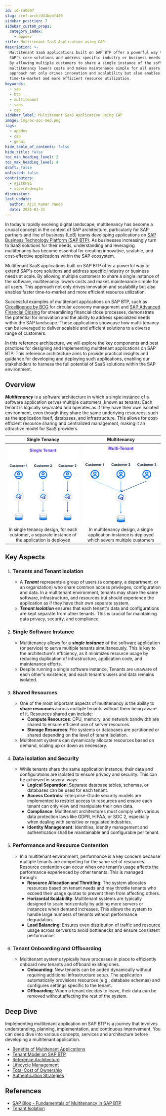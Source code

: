 ```yaml
---
id: id-ra0007
slug: /ref-arch/d31bedf420
sidebar_position: 7
sidebar_custom_props:
  category_index:
    - appdev
title: Multitenant SaaS Application using CAP
description: >-
  Multitenant SaaS applications built on SAP BTP offer a powerful way to extend
  SAP's core solutions and address specific industry or business needs at scale.
  By allowing multiple customers to share a single instance of the software,
  multitenancy lowers costs and makes maintenance simple for all users. This
  approach not only drives innovation and scalability but also enables faster
  time-to-market and more efficient resource utilization.
keywords:
  - sap
  - btp
  - multitenant
  - saas
  - cap
sidebar_label: Multitenant SaaS Application using CAP
image: img/ac-soc-med.png
tags:
  - appdev
  - cap
  - genai
hide_table_of_contents: false
hide_title: false
toc_min_heading_level: 2
toc_max_heading_level: 4
draft: false
unlisted: false
contributors:
  - AjitKP91
  - alperdedeoglu
discussion: 
last_update:
  author: Ajit Kumar Panda
  date: 2025-01-31
---
```


In today's rapidly evolving digital landscape, multitenancy has become a crucial concept in the context of SAP architecture, particularly for SAP partners and line of business (LoB) teams developing applications on [SAP Business Technology Platform (SAP BTP)](https://www.sap.com/india/products/technology-platform.html). As businesses increasingly turn to SaaS solutions for their needs, understanding and leveraging multitenancy has become essential for creating innovative, scalable, and cost-effective applications within the SAP ecosystem.

Multitenant SaaS applications built on SAP BTP offer a powerful way to extend SAP's core solutions and address specific industry or business needs at scale. By allowing multiple customers to share a single instance of the software, multitenancy lowers costs and makes maintenance simple for all users. This approach not only drives innovation and scalability but also enables faster time-to-market and more efficient resource utilization.

Successful examples of multitenant applications on SAP BTP, such as [Circelligence by BCG](https://www.bcg.com/capabilities/climate-change-sustainability/circular-economy-circelligence) for circular economy management and [SAP Advanced Financial Closing](https://www.sap.com/products/financial-management/advanced-financial-closing.html) for streamlining financial close processes, demonstrate the potential for innovation and the ability to address specialized needs within the SAP landscape. These applications showcase how multi-tenancy can be leveraged to deliver scalable and efficient solutions to a diverse range of customers.

In this reference architecture, we will explore the key components and best practices for designing and implementing multitenant applications on SAP BTP. This reference architecture aims to provide practical insights and guidance for developing and deploying such applications, enabling our stakeholders to harness the full potential of SaaS solutions within the SAP environment.

## Overview

**_Multitenancy_** is a software architecture in which a single instance of a software application serves multiple customers, known as tenants. Each tenant is logically separated and operates as if they have their own isolated environment, even though they share the same underlying resources, such as the application itself, databases, and infrastructure. This allows for cost-efficient resource sharing and centralized management, making it an attractive model for SaaS providers.

| Single Tenancy | Multitenancy |
|:---:|:---:|
|![single-tenant](images/single-tenant.svg)|![multi-tenant](images/multi-tenant.svg)|
|In single tenancy design, for each customer, a separate instance of the application is deployed|In multitenancy design, a single application instance is deployed which severs multiple customers |

## Key Aspects

1.  ### Tenants and Tenant Isolation
    - A **_Tenant_** represents a group of users (a company, a department, or an organization) who share common access privileges, configuration and data. In a multitenant environment, tenants may share the same software, infrastructure, and resources but should experience the application as if they have their own separate system.
    - **_Tenant Isolation_** ensures that each tenant's data and configurations are kept separate from other tenants. This is crucial for maintaining data privacy, security, and compliance.
2.	### Single Software Instance
    - Multitenancy allows for a **_single instance_** of the software application (or service) to serve multiple tenants simultaneously. This is key to the architecture's efficiency, as it minimizes resource usage by reducing duplication of infrastructure, application code, and maintenance efforts.
    - Despite running a single software instance, Tenants are unaware of each other's existence, and each tenant's users and data remains isolated.
3.	### Shared Resources
    - One of the most important aspects of multitenancy is the ability to **share resources** across multiple tenants without them being aware of it. Resources shared can include:
      - **Compute Resources**: CPU, memory, and network bandwidth are shared to ensure efficient use of server resources.
      - **Storage Resources**: File systems or databases are partitioned or shared depending on the level of tenant isolation.
    - Multitenant systems can dynamically allocate resources based on demand, scaling up or down as necessary.    
4.	### Data Isolation and Security
    - While tenants share the same application instance, their data and configurations are isolated to ensure privacy and security. This can be achieved in several ways:
      - **Logical Separation**: Separate database tables, schemas, or databases can be used for each tenant.
      - **Access Controls**: Enterprise-Grade security models are implemented to restrict access to resources and ensure each tenant can only view and manipulate their own data.
      - **Compliance**: Multitenant architectures must comply with various data protection laws like GDPR, HIPAA, or SOC 2, especially when dealing with sensitive or regulated industries.
      - **Identity Management**: Identities, identity management and authentication shall be maintainable and configurable per tenant.
5. ### Performance and Resource Contention
    - In a multitenant environment, performance is a key concern because multiple tenants are competing for the same set of resources. Resource contention can occur when one tenant’s usage affects the performance experienced by other tenants. This is managed through:
      - **Resource Allocation and Throttling**: The system allocates resources based on tenant needs and may throttle tenants who exceed their usage quotas to prevent them from affecting others.
      - **Horizontal Scalability**: Multitenant systems are typically designed to scale horizontally by adding more servers or instances when demand increases. This allows the system to handle large numbers of tenants without performance degradation.
      - **Load Balancing**: Ensures even distribution of traffic and resource usage across servers to avoid bottlenecks and ensure consistent performance.
6.  ### Tenant Onboarding and Offboarding
    - Multitenant systems typically have processes in place to efficiently onboard new tenants and offboard existing ones.
      - **Onboarding**: New tenants can be added dynamically without requiring additional infrastructure setup. The application automatically provisions resources (e.g., database schemas) and configures settings specific to the tenant.
      - **Offboarding**: When a tenant decides to leave, their data can be removed without affecting the rest of the system.

## Deep Dive
Implementing multitenant application on SAP BTP is a journey that involves understanding, planning, implementation, and continuous improvement. You can deep dive into various concepts, services and architecture before developing a multitenant application.
- [Benefits of Multitenant Applications](2-mt-benefits/readme.md)
- [Tenant Model on SAP BTP](3-mt-models/readme.md)
- [Reference Architecture](5-mt-architecture/readme.md)
- [Lifecycle Management](4-mt-lifecycle/readme.md)
- [Total Cost of Ownership](6-mt-tco/readme.md)
- [Authentication Strategies](7-mt-authentication/readme.md)

## References
- [SAP Blog - Fundamentals of Multitenancy in SAP BTP](https://community.sap.com/t5/technology-blogs-by-sap/fundamentals-of-multitenancy-in-sap-btp/ba-p/13527283)
- [Tenant Isolation](https://docs.aws.amazon.com/whitepapers/latest/saas-architecture-fundamentals/tenant-isolation.html)